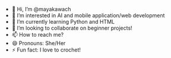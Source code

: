 - 👋 Hi, I’m @mayakawach
- 👀 I’m interested in AI and mobile application/web development
- 🌱 I’m currently learning Python and HTML
- 💞️ I’m looking to collaborate on beginner projects!
- 📫 How to reach me? 
- 😄 Pronouns: She/Her
- ⚡ Fun fact: I love to crochet!

<!---
mayakawach/mayakawach is a ✨ special ✨ repository because its `README.md` (this file) appears on your GitHub profile.
You can click the Preview link to take a look at your changes.
--->
